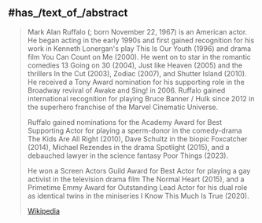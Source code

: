 ﻿---
aliases:
- "Mark Ruffalo"
---

## #has_/text_of_/abstract 

> Mark Alan Ruffalo (; born November 22, 1967) is an American actor. 
> He began acting in the early 1990s and first gained recognition 
> for his work in Kenneth Lonergan's play This Is Our Youth (1996) 
> and drama film You Can Count on Me (2000). 
> He went on to star in the romantic comedies 13 Going on 30 (2004), 
> Just like Heaven (2005) and the thrillers In the Cut (2003), Zodiac (2007), 
> and Shutter Island (2010). He received a Tony Award nomination for his supporting role in the Broadway revival of Awake and Sing! in 2006. 
> Ruffalo gained international recognition for playing Bruce Banner / Hulk 
> since 2012 in the superhero franchise of the Marvel Cinematic Universe.
>
> Ruffalo gained nominations for the Academy Award for Best Supporting Actor 
> for playing a sperm-donor in the comedy-drama The Kids Are All Right (2010), 
> Dave Schultz in the biopic Foxcatcher (2014), 
> Michael Rezendes in the drama Spotlight (2015), 
> and a debauched lawyer in the science fantasy Poor Things (2023). 
> 
> He won a Screen Actors Guild Award for Best Actor 
> for playing a gay activist in the television drama film The Normal Heart (2015), 
> and a Primetime Emmy Award for Outstanding Lead Actor for his dual 
> role as identical twins in the miniseries I Know This Much Is True (2020).
>
> [Wikipedia](https://en.wikipedia.org/wiki/Mark%20Ruffalo)



